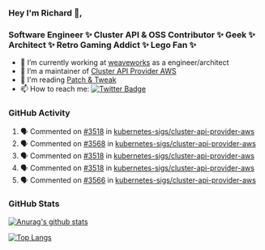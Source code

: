 ### Hey I'm Richard 👋, 

<h3 align="left">Software Engineer ✨ Cluster API & OSS Contributor ✨ Geek ✨ Architect ✨ Retro Gaming Addict ✨ Lego Fan ✨</h3>

- 🔭 I’m currently working at [weaveworks](https://github.com/weaveworks) as a engineer/architect
- 👯 I’m a maintainer of [Cluster API Provider AWS](https://github.com/kubernetes-sigs/cluster-api-provider-aws)
- 💬 I'm reading [Patch & Tweak](https://bjooks.com/products/patch-tweak-exploring-modular-synthesis)
- 📫 How to reach me: [![Twitter Badge](https://img.shields.io/badge/-@fruit_case-00acee?style=flat&logo=Twitter&logoColor=white)](https://twitter.com/intent/follow?screen_name=fruit_case "Follow on Twitter")

### GitHub Activity 

<!--START_SECTION:activity-->
1. 🗣 Commented on [#3518](https://github.com/kubernetes-sigs/cluster-api-provider-aws/issues/3518) in [kubernetes-sigs/cluster-api-provider-aws](https://github.com/kubernetes-sigs/cluster-api-provider-aws)
2. 🗣 Commented on [#3568](https://github.com/kubernetes-sigs/cluster-api-provider-aws/issues/3568) in [kubernetes-sigs/cluster-api-provider-aws](https://github.com/kubernetes-sigs/cluster-api-provider-aws)
3. 🗣 Commented on [#3518](https://github.com/kubernetes-sigs/cluster-api-provider-aws/issues/3518) in [kubernetes-sigs/cluster-api-provider-aws](https://github.com/kubernetes-sigs/cluster-api-provider-aws)
4. 🗣 Commented on [#3518](https://github.com/kubernetes-sigs/cluster-api-provider-aws/issues/3518) in [kubernetes-sigs/cluster-api-provider-aws](https://github.com/kubernetes-sigs/cluster-api-provider-aws)
5. 🗣 Commented on [#3566](https://github.com/kubernetes-sigs/cluster-api-provider-aws/issues/3566) in [kubernetes-sigs/cluster-api-provider-aws](https://github.com/kubernetes-sigs/cluster-api-provider-aws)
<!--END_SECTION:activity-->

### GitHub Stats

[![Anurag's github stats](https://github-readme-stats.vercel.app/api?username=richardcase&count_private=true&show_icons=true)](https://github.com/anuraghazra/github-readme-stats)

[![Top Langs](https://github-readme-stats.vercel.app/api/top-langs/?username=richardcase&hide=html&layout=compact)](https://github.com/anuraghazra/github-readme-stats)
